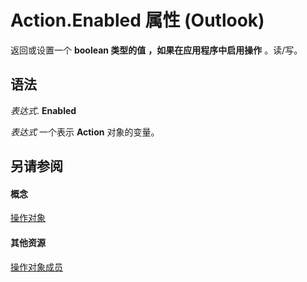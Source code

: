 
# Action.Enabled 属性 (Outlook)

返回或设置一个 **boolean 类型的值** **，如果在应用程序中启用操作** 。读/写。


## 语法

 _表达式_. **Enabled**

 _表达式_ 一个表示 **Action** 对象的变量。


## 另请参阅


#### 概念


[操作对象](22bd8d4a-9cf4-bd37-011b-8da3dfadf761.md)
#### 其他资源


[操作对象成员](b423cdd8-c67e-a53b-9166-eacfd5a33e7c.md)